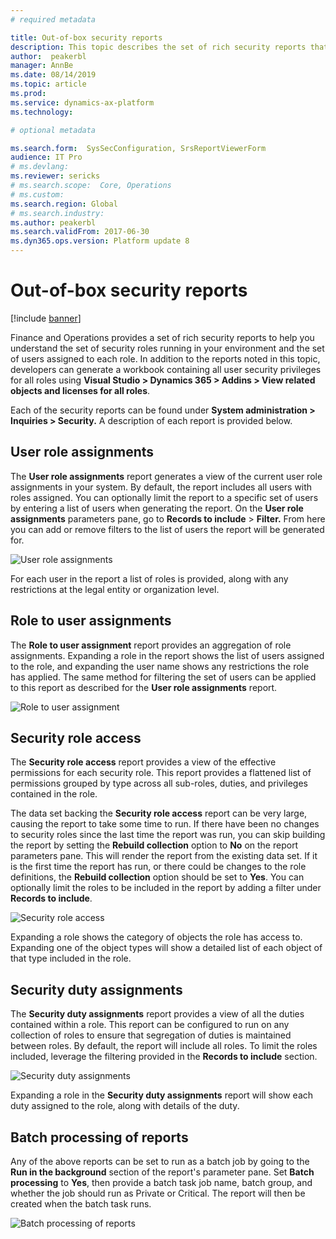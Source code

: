 ```yaml
---
# required metadata

title: Out-of-box security reports
description: This topic describes the set of rich security reports that help you understand the set of security roles running in your environment and the set of users assigned to each role.
author:  peakerbl
manager: AnnBe
ms.date: 08/14/2019
ms.topic: article
ms.prod: 
ms.service: dynamics-ax-platform
ms.technology: 

# optional metadata

ms.search.form:  SysSecConfiguration, SrsReportViewerForm
audience: IT Pro
# ms.devlang: 
ms.reviewer: sericks
# ms.search.scope:  Core, Operations
# ms.custom: 
ms.search.region: Global
# ms.search.industry: 
ms.author: peakerbl
ms.search.validFrom: 2017-06-30
ms.dyn365.ops.version: Platform update 8
---
```


# Out-of-box security reports

[!include [banner](../includes/banner.md)]

Finance and Operations provides a set of rich security reports to help you understand the set of security roles running in your environment and the set of users assigned to each role. In addition to the reports noted in this topic, developers can generate a workbook containing all user security privileges for all roles using **Visual Studio > Dynamics 365 > Addins > View related objects and licenses for all roles**.

Each of the security reports can be found under **System administration \> Inquiries \> Security.** A description of each report is provided below.

User role assignments
----------------------------

The **User role assignments** report generates a view of the current user role assignments in your system. By default, the report includes all users with roles assigned. You can optionally limit the report to a specific set of users by entering a list of users when generating the report. On the **User role assignments** parameters pane, go to **Records to include** > **Filter.** From here you can add or remove filters to the list of users the report will be generated for.

![User role assignments](media/User-role-assignments.PNG)

For each user in the report a list of roles is provided, along with any restrictions at the legal entity or organization level.

Role to user assignments 
-------------------------

The **Role to user assignment** report provides an aggregation of role assignments. Expanding a role in the report shows the list of users assigned to the role, and expanding the user name shows any restrictions the role has applied. The same method for filtering the set of users can be applied to this report as described for the **User role assignments** report.

![Role to user assignment](media/role-to-user-assignments.png)

Security role access
--------------------

The **Security role access** report provides a view of the effective permissions for each security role. This report provides a flattened list of permissions grouped by type across all sub-roles, duties, and privileges contained in the role.

The data set backing the **Security role access** report can be very large, causing the report to take some time to run. If there have been no changes to security roles since the last time the report was run, you can skip building the report by setting the **Rebuild collection** option to **No** on the report parameters pane. This will render the report from the existing data set. If it is the first time the report has run, or there could be changes to the role definitions, the **Rebuild collection** option should be set to **Yes**. You can optionally limit the roles to be included in the report by adding a filter under **Records to include**.

![Security role access](media/security-role-access.png)

Expanding a role shows the category of objects the role has access to. Expanding one of the object types will show a detailed list of each object of that type included in the role.

Security duty assignments
-------------------------

The **Security duty assignments** report provides a view of all the duties contained within a role. This report can be configured to run on any collection of roles to ensure that segregation of duties is maintained between roles. By default, the report will include all roles. To limit the roles included, leverage the filtering provided in the **Records to include** section.

![Security duty assignments](media/security-duty-assignments.png)

Expanding a role in the **Security duty assignments** report will show each duty assigned to the role, along with details of the duty.

## Batch processing of reports
Any of the above reports can be set to run as a batch job by going to the **Run in the background** section of the report's parameter pane. Set **Batch processing** to **Yes**, then provide a batch task job name, batch group, and whether the job should run as Private or Critical. The report will then be created when the batch task runs.

![Batch processing of reports](media/a6142c903497381171bf6c6b27495895.png)

